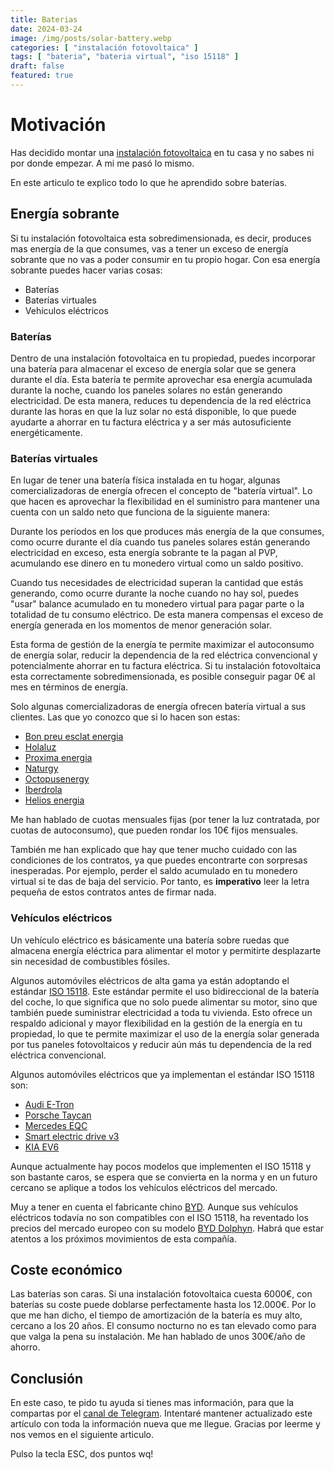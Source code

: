 ```yaml
---
title: Baterias
date: 2024-03-24
image: /img/posts/solar-battery.webp
categories: [ "instalación fotovoltaica" ]
tags: [ "bateria", "bateria virtual", "iso 15118" ]
draft: false
featured: true
---
```


# Motivación

Has decidido montar una [instalación fotovoltaica](/posts/instalacion-fotovoltaica) en tu casa y no sabes ni por donde empezar. A mi me pasó lo mismo.

En este articulo te explico todo lo que he aprendido sobre baterías.

## Energía sobrante

Si tu instalación fotovoltaica esta sobredimensionada, es decir, produces mas energía de la que consumes, vas a tener un exceso de energía sobrante que no vas a poder consumir en tu propio hogar. Con esa energía sobrante puedes hacer varias cosas:

- Baterías
- Baterías virtuales
- Vehículos eléctricos

### Baterías

Dentro de una instalación fotovoltaica en tu propiedad, puedes incorporar una batería para almacenar el exceso de energía solar que se genera durante el día. Esta batería te permite aprovechar esa energía acumulada durante la noche, cuando los paneles solares no están generando electricidad. De esta manera, reduces tu dependencia de la red eléctrica durante las horas en que la luz solar no está disponible, lo que puede ayudarte a ahorrar en tu factura eléctrica y a ser más autosuficiente energéticamente.

### Baterías virtuales

En lugar de tener una batería física instalada en tu hogar, algunas comercializadoras de energía ofrecen el concepto de "batería virtual". Lo que hacen es aprovechar la flexibilidad en el suministro para mantener una cuenta con un saldo neto que funciona de la siguiente manera:

Durante los períodos en los que produces más energía de la que consumes, como ocurre durante el día cuando tus paneles solares están generando electricidad en exceso, esta energía sobrante te la pagan al PVP, acumulando ese dinero en tu monedero virtual como un saldo positivo.

Cuando tus necesidades de electricidad superan la cantidad que estás generando, como ocurre durante la noche cuando no hay sol, puedes "usar" balance acumulado en tu monedero virtual para pagar parte o la totalidad de tu consumo eléctrico. De esta manera compensas el exceso de energía generada en los momentos de menor generación solar.

Esta forma de gestión de la energía te permite maximizar el autoconsumo de energía solar, reducir la dependencia de la red eléctrica convencional y potencialmente ahorrar en tu factura eléctrica. Si tu instalación fotovoltaica esta correctamente sobredimensionada, es posible conseguir pagar 0€ al mes en términos de energía.

Solo algunas comercializadoras de energía ofrecen batería virtual a sus clientes. Las que yo conozco que si lo hacen son estas:

- [Bon preu esclat energia](https://www.bonpreuesclat.cat/es/energia)
- [Holaluz](https://www.holaluz.com)
- [Proxima energia](https://www.proximaenergia.com/)
- [Naturgy](https://www.naturgy.es)
- [Octopusenergy](https://octopusenergy.es/)
- [Iberdrola](https://www.iberdrola.es/smart-solar/servicios/solar-cloud)
- [Helios energia](https://heliosenergia.es/)

Me han hablado de cuotas mensuales fijas (por tener la luz contratada, por cuotas de autoconsumo), que pueden rondar los 10€ fijos mensuales.

También me han explicado que hay que tener mucho cuidado con las condiciones de los contratos, ya que puedes encontrarte con sorpresas inesperadas. Por ejemplo, perder el saldo acumulado en tu monedero virtual si te das de baja del servicio. Por tanto, es **imperativo** leer la letra pequeña de estos contratos antes de firmar nada.

### Vehículos eléctricos

Un vehículo eléctrico es básicamente una batería sobre ruedas que almacena energía eléctrica para alimentar el motor y permitirte desplazarte sin necesidad de combustibles fósiles.

Algunos automóviles eléctricos de alta gama ya están adoptando el estándar [ISO 15118](https://es.wikipedia.org/wiki/ISO_15118). Este estándar permite el uso bidireccional de la batería del coche, lo que significa que no solo puede alimentar su motor, sino que también puede suministrar electricidad a toda tu vivienda. Esto ofrece un respaldo adicional y mayor flexibilidad en la gestión de la energía en tu propiedad, lo que te permite maximizar el uso de la energía solar generada por tus paneles fotovoltaicos y reducir aún más tu dependencia de la red eléctrica convencional.

Algunos automóviles eléctricos que ya implementan el estándar ISO 15118 son:

- [Audi E-Tron](https://www.audi.es/es/web/es/modelos/q8-e-tron/q8-e-tron.html)
- [Porsche Taycan](https://www.porsche.com/spain/models/taycan/taycan-models/taycan/)
- [Mercedes EQC](https://www.mercedes-benz.com.uy/eqc)
- [Smart electric drive v3](https://es.smart.com/es/models/hashtag-three/)
- [KIA EV6](https://www.kia.com/es/modelos/ev6/descubrelo/)

Aunque actualmente hay pocos modelos que implementen el ISO 15118 y son bastante caros, se espera que se convierta en la norma y en un futuro cercano se aplique a todos los vehículos eléctricos del mercado.

Muy a tener en cuenta el fabricante chino [BYD](https://www.byd.com/es-es). Aunque sus vehículos eléctricos todavía no son compatibles con el ISO 15118, ha reventado los precios del mercado europeo con su modelo [BYD Dolphyn](https://www.byd.com/es-es/car/dolphin). Habrá que estar atentos a los próximos movimientos de esta compañía.

## Coste económico

Las baterías son caras. Si una instalación fotovoltaica cuesta 6000€, con baterías su coste puede doblarse perfectamente hasta los 12.000€. Por lo que me han dicho, el tiempo de amortización de la batería es muy alto, cercano a los 20 años. El consumo nocturno no es tan elevado como para que valga la pena su instalación. Me han hablado de unos 300€/año de ahorro.

## Conclusión

En este caso, te pido tu ayuda si tienes mas información, para que la compartas por el [canal de Telegram](https://t.me/lateclaescape). Intentaré mantener actualizado este artículo con toda la información nueva que me llegue. Gracias por leerme y nos vemos en el siguiente articulo.

Pulso la tecla ESC, dos puntos wq!
